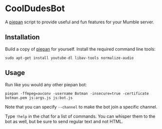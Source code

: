 CoolDudesBot
============

A [piepan](https://github.com/layeh/piepan) script to provide useful and fun features for your Mumble server.

Installation
------------

Build a copy of [piepan](https://github.com/layeh/piepan) for yourself.
Install the required command line tools:

```sudo apt-get install youtube-dl libav-tools normalize-audio```

Usage
-----

Run like you would any other piepan bot:

```piepan -ffmpeg=avconv -username Botman -insecure=true -certificate botman.pem js:args.js js:bot.js```

Note that you can specify `--channel` to make the bot join a specific channel.

Type `!help` in the chat for a list of commands. You can whisper them to the bot as well,
but be sure to send regular text and not HTML.

